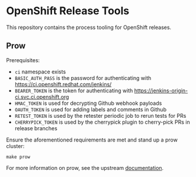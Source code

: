 # OpenShift Release Tools

This repository contains the process tooling for OpenShift releases.

## Prow

Prerequisites:
* `ci` namespace exists
* `BASIC_AUTH_PASS` is the password for authenticating with https://ci.openshift.redhat.com/jenkins/
* `BEARER_TOKEN` is the token for authenticating with https://jenkins-origin-ci.svc.ci.openshift.org
* `HMAC_TOKEN` is used for decrypting Github webhook payloads
* `OAUTH_TOKEN` is used for adding labels and comments in Github
* `RETEST_TOKEN` is used by the retester periodic job to rerun tests for PRs
* `CHERRYPICK_TOKEN` is used by the cherrypick plugin to cherry-pick PRs in release branches

Ensure the aforementioned requirements are met and stand up a prow cluster:
```
make prow
```

For more information on prow, see the upstream [documentation](https://github.com/kubernetes/test-infra/tree/master/prow#prow).
